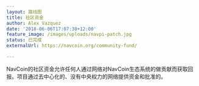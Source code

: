 ```yaml
---
layout: 路线图
title: 社区资金
author: Alex Vazquez
date: '2018-06-06T17:07:30+12:00'
feature_image: /images/uploads/navpi-patch.jpg
status: 已完成
externalUrl: https://navcoin.org/community-fund/

---
```


NavCoin的社区资金允许任何人通过网络对NavCoin生态系统的做贡献而获取回报。项目通过去中心化的、没有中央权力的网络提供资金和批准的。
